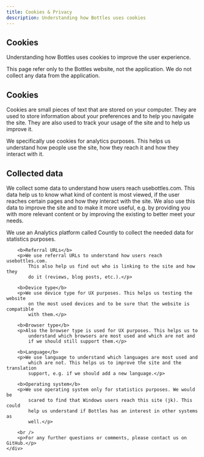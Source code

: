 ```yaml
---
title: Cookies & Privacy
description: Understanding how Bottles uses cookies
---
```


<section class="heading">
  <div class="container large">
    <h1>Cookies</h1>
    <p>Understanding how Bottles uses cookies to improve the user experience.</p>
    <div class="warning">
      <p>This page refer only to the Bottles website, not the application. We
        do not collect any data from the application.</p>
    </div>
  </div>
</section>

<section class="page">
    <div class="container large">
        <h2>Cookies</h2>
        <p>Cookies are small pieces of text that are stored on your computer. 
            They are used to store information about your preferences and 
            to help you navigate the site. They are also used to track your usage 
            of the site and to help us improve it.
        </p>
        <p>We specifically use cookies for analytics purposes. This helps us
            understand how people use the site, how they reach it and how they
            interact with it.</p>
        <h2>Collected data</h2>
        <p>We collect some data to understand how users reach usebottles.com. 
            This data help us to know what kind of content is most viewed, if
            the user reaches certain pages and how they interact with the site.
            We also use this data to improve the site and to make it more
            useful, e.g. by providing you with more relevant content or by
            improving the existing to better meet your needs.</p>
        <p>We use an Analytics platform called Countly to collect the needed
            data for statistics purposes.</p>
            
        <b>Referral URLs</b>
        <p>We use referral URLs to understand how users reach usebottles.com.
            This also help us find out who is linking to the site and how they
            do it (reviews, blog posts, etc.).</p>
        
        <b>Device type</b>
        <p>We use device type for UX purposes. This helps us testing the website
            on the most used devices and to be sure that the website is compatible
            with them.</p>
        
        <b>Browser type</b>
        <p>Also the browser type is used for UX purposes. This helps us to
            understand which browsers are most used and which are not and
            if we should still support them.</p>
        
        <b>Language</b>
        <p>We use language to understand which languages are most used and
            which are not. This helps us to improve the site and the translation
            support, e.g. if we should add a new language.</p>
        
        <b>Operating system</b>
        <p>We use operating system only for statistics purposes. We would be 
            scared to find that Windows users reach this site (jk). This could
            help us understand if Bottles has an interest in other systems as 
            well.</p>
        
        <br />
        <p>For any further questions or comments, please contact us on GitHub.</p>
    </div>
</section>